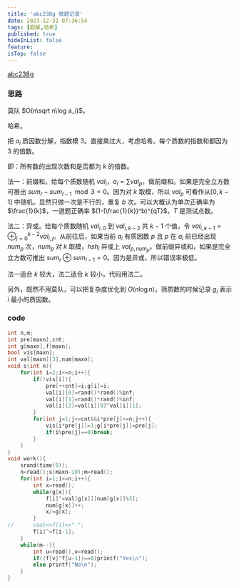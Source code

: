 ```yaml
---
title: 'abc238g 做题记录'
date: 2023-12-31 07:36:54
tags: [题解,哈希]
published: true
hideInList: false
feature: 
isTop: false
---
```

[abc238g](https://www.luogu.com.cn/problem/AT_abc238_g)


### 思路

莫队 $O(n\sqrt n\log a_i)$。

哈希。

把 $a_i$ 质因数分解，指数模 $3$。直接乘过大，考虑哈希。每个质数的指数和都因为 $3$ 的倍数。

即：所有数的出现次数和是否都为 $k$ 的倍数。

法一：前缀和。给每个质数随机 $val_i$，$a_i=\sum val_p$，做前缀和。如果是完全立方数可推出 $sum_r-sum_{l-1}\mod 3=0$。因为对 $k$ 取模，所以 $val_p$ 可看作从$[0,k-1]$ 中随机。显然只做一次是不行的，重复 $b$ 次。可以大概认为单次正确率为 $\frac{1}{k}$，一道题正确率 $(1-(\frac{1}{k})^b)^{qT}$，$T$ 是测试点数。

法二：异或。给每个质数随机 $val_{i,0}$ 到 $val_{i,k-2}$ 共 $k-1$ 个值，令 $val_{i,k-1}=\oplus_{j=0}^{k-2} val_{i,j}$。从前往后，如果当前 $a_i$ 有质因数 $p$ 且 $p$ 在 $a_i$ 前已经出现 $num_p$ 次，$num_p$ 对 $k$ 取模，$hsh_i$ 异或上 $val_{p,num_p}$。做前缀异或和，如果是完全立方数可推出 $sum_r\oplus sum_{l-1}=0$。因为是异或，所以错误率极低。

法一适合 $k$ 较大，法二适合 $k$ 较小，代码用法二。

另外，既然不用莫队，可以把复杂度优化到 $O(n\log n)$，筛质数的时候记录 $g_i$ 表示 $i$ 最小的质因数。

### code

```cpp
int n,m;
int pre[maxn],cnt;
int g[maxn],f[maxn];
bool vis[maxn];
int val[maxn][3],num[maxn];
void s(int n){
	for(int i=2;i<=n;i++){
		if(!vis[i]){
			pre[++cnt]=i;g[i]=i;
			val[i][0]=rand()*rand()%inf;
			val[i][1]=rand()*rand()%inf;
			val[i][2]=val[i][0]^val[i][1];
		}
		for(int j=1;j<=cnt&&i*pre[j]<=n;j++){
			vis[i*pre[j]]=1;g[i*pre[j]]=pre[j];
			if(i%pre[j]==0)break;
		}
	}
}
void work(){
	srand(time(0));
	n=read();s(maxn-10);m=read();
	for(int i=1;i<=n;i++){
		int x=read();
		while(g[x]){
			f[i]^=val[g[x]][num[g[x]]%3];
			num[g[x]]++;
			x/=g[x];
		}
//		cout<<f[i]<<" ";
		f[i]^=f[i-1];
	}
	while(m--){
		int u=read(),v=read();
		if((f[v]^f[u-1])==0)printf("Yes\n");
		else printf("No\n");
	}
}
```